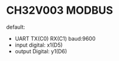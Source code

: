 # CH32V003 MODBUS

default:

- UART TX(C0) RX(C1) baud:9600
- input digital: x1(D5)
- output Digital: y1(D6)
